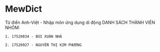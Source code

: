# MewDict
Từ điển Anh-Việt - Nhập môn ứng dụng di động
DANH SÁCH THÀNH VIÊN NHÓM:

	1. 17520834 - BÙI XUÂN NHÃ

	2. 17520927 - NGUYỄN THỊ KIM PHƯƠNG
